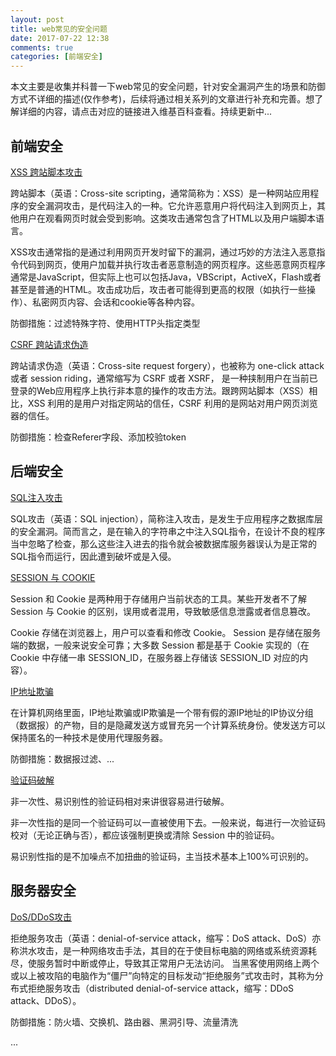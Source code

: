 ```yaml
---
layout: post
title: web常见的安全问题
date: 2017-07-22 12:38
comments: true
categories: [前端安全]
---
```


本文主要是收集并科普一下web常见的安全问题，针对安全漏洞产生的场景和防御方式不详细的描述(仅作参考)，后续将通过相关系列的文章进行补充和完善。想了解详细的内容，请点击对应的链接进入维基百科查看。持续更新中...

## 前端安全

[XSS 跨站脚本攻击](https://zh.wikipedia.org/zh-cn/%E8%B7%A8%E7%B6%B2%E7%AB%99%E6%8C%87%E4%BB%A4%E7%A2%BC)

跨站脚本（英语：Cross-site scripting，通常简称为：XSS）是一种网站应用程序的安全漏洞攻击，是代码注入的一种。它允许恶意用户将代码注入到网页上，其他用户在观看网页时就会受到影响。这类攻击通常包含了HTML以及用户端脚本语言。

XSS攻击通常指的是通过利用网页开发时留下的漏洞，通过巧妙的方法注入恶意指令代码到网页，使用户加载并执行攻击者恶意制造的网页程序。这些恶意网页程序通常是JavaScript，但实际上也可以包括Java，VBScript，ActiveX，Flash或者甚至是普通的HTML。攻击成功后，攻击者可能得到更高的权限（如执行一些操作）、私密网页内容、会话和cookie等各种内容。

防御措施：过滤特殊字符、使用HTTP头指定类型

[CSRF 跨站请求伪造](https://zh.wikipedia.org/wiki/%E8%B7%A8%E7%AB%99%E8%AF%B7%E6%B1%82%E4%BC%AA%E9%80%A0)

跨站请求伪造（英语：Cross-site request forgery），也被称为 one-click attack 或者 session riding，通常缩写为 CSRF 或者 XSRF， 是一种挟制用户在当前已登录的Web应用程序上执行非本意的操作的攻击方法。跟跨网站脚本（XSS）相比，XSS 利用的是用户对指定网站的信任，CSRF 利用的是网站对用户网页浏览器的信任。

防御措施：检查Referer字段、添加校验token

<!--more-->

## 后端安全

[SQL注入攻击](https://zh.wikipedia.org/wiki/SQL%E8%B3%87%E6%96%99%E9%9A%B1%E7%A2%BC%E6%94%BB%E6%93%8A)

SQL攻击（英语：SQL injection），简称注入攻击，是发生于应用程序之数据库层的安全漏洞。简而言之，是在输入的字符串之中注入SQL指令，在设计不良的程序当中忽略了检查，那么这些注入进去的指令就会被数据库服务器误认为是正常的SQL指令而运行，因此遭到破坏或是入侵。

[SESSION 与 COOKIE](https://zh.wikipedia.org/wiki/%E4%BC%9A%E8%AF%9D_(%E8%AE%A1%E7%AE%97%E6%9C%BA%E7%A7%91%E5%AD%A6))

Session 和 Cookie 是两种用于存储用户当前状态的工具。某些开发者不了解 Session 与 Cookie 的区别，误用或者混用，导致敏感信息泄露或者信息篡改。

Cookie 存储在浏览器上，用户可以查看和修改 Cookie。
Session 是存储在服务端的数据，一般来说安全可靠；大多数 Session 都是基于 Cookie 实现的（在 Cookie 中存储一串 SESSION_ID，在服务器上存储该 SESSION_ID 对应的内容）。

[IP地址欺骗](https://zh.wikipedia.org/wiki/IP%E5%9C%B0%E5%9D%80%E6%AC%BA%E9%AA%97)

在计算机网络里面，IP地址欺骗或IP欺骗是一个带有假的源IP地址的IP协议分组（数据报）的产物，目的是隐藏发送方或冒充另一个计算系统身份。使发送方可以保持匿名的一种技术是使用代理服务器。

防御措施：数据报过滤、...

[验证码破解](https://zh.wikipedia.org/wiki/%E9%AA%8C%E8%AF%81%E7%A0%81#.E7.A0.B4.E8.A7.A3)


非一次性、易识别性的验证码相对来讲很容易进行破解。

非一次性指的是同一个验证码可以一直被使用下去。一般来说，每进行一次验证码校对（无论正确与否），都应该强制更换或清除 Session 中的验证码。

易识别性指的是不加噪点不加扭曲的验证码，主当技术基本上100%可识别的。

## 服务器安全

[DoS/DDoS攻击](https://zh.wikipedia.org/wiki/%E9%98%BB%E6%96%B7%E6%9C%8D%E5%8B%99%E6%94%BB%E6%93%8A)

拒绝服务攻击（英语：denial-of-service attack，缩写：DoS attack、DoS）亦称洪水攻击，是一种网络攻击手法，其目的在于使目标电脑的网络或系统资源耗尽，使服务暂时中断或停止，导致其正常用户无法访问。
当黑客使用网络上两个或以上被攻陷的电脑作为“僵尸”向特定的目标发动“拒绝服务”式攻击时，其称为分布式拒绝服务攻击（distributed denial-of-service attack，缩写：DDoS attack、DDoS）。

防御措施：防火墙、交换机、路由器、黑洞引导、流量清洗

...